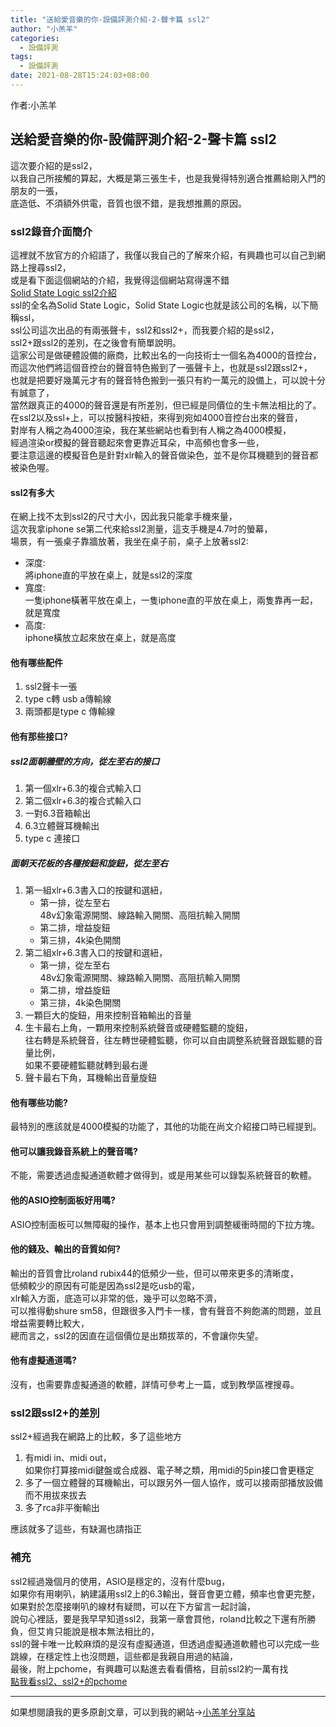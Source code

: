 ```yaml
---  
title: "送給愛音樂的你-設備評測介紹-2-聲卡篇 ssl2"  
author: "小羔羊"  
categories: 
  - 設備評測
tags: 
  - 設備評測
date: 2021-08-28T15:24:03+08:00  
---  
```

  
  作者:小羔羊  
  
## 送給愛音樂的你-設備評測介紹-2-聲卡篇 ssl2  
  
這次要介紹的是ssl2，  
以我自己所接觸的算起，大概是第三張生卡，也是我覺得特別適合推薦給剛入門的朋友的一張，  
底造低、不須額外供電，音質也很不錯，是我想推薦的原因。  
  
### ssl2錄音介面簡介  
  
這裡就不放官方的介紹語了，我僅以我自己的了解來介紹，有興趣也可以自己到網路上搜尋ssl2，  
或是看下面這個網站的介紹，我覺得這個網站寫得還不錯  
[Solid State Logic ssl2介紹](https://digilog.tw/products/2140)  
ssl的全名為Solid State Logic，Solid State Logic也就是該公司的名稱，以下簡稱ssl，  
ssl公司這次出品的有兩張聲卡，ssl2和ssl2+，而我要介紹的是ssl2，  
ssl2+跟ssl2的差別，在之後會有簡單說明。  
這家公司是做硬體設備的廠商，比較出名的一向技術士一個名為4000的音控台，  
而這次他們將這個音控台的聲音特色搬到了一張聲卡上，也就是ssl2跟ssl2+，  
也就是把要好幾萬元才有的聲音特色搬到一張只有約一萬元的設備上，可以說十分有誠意了，  
當然跟真正的4000的聲音還是有所差別，但已經是同價位的生卡無法相比的了。  
在ssl2以及ssl+上，可以按醫科按紐，來得到宛如4000音控台出來的聲音，  
對岸有人稱之為4000渲染，我在某些網站也看到有人稱之為4000模擬，  
經過渲染or模擬的聲音聽起來會更靠近耳朵，中高頻也會多一些，  
要注意這邊的模擬音色是針對xlr輸入的聲音做染色，並不是你耳機聽到的聲音都被染色喔。
  
#### ssl2有多大  
  
在網上找不太到ssl2的尺寸大小，因此我只能拿手機來量，  
這次我拿iphone se第二代來給ssl2測量，這支手機是4.7吋的螢幕，  
場景，有一張桌子靠牆放著，我坐在桌子前，桌子上放著ssl2:  
  
   * 深度:  
將iphone直的平放在桌上，就是ssl2的深度  
   * 寬度:  
一隻iphone橫著平放在桌上，一隻iphone直的平放在桌上，兩隻靠再一起，就是寬度  
   * 高度:  
iphone橫放立起來放在桌上，就是高度  
  
  
#### 他有哪些配件  
  
  
1. ssl2聲卡一張  
1. type c轉 usb a傳輸線  
1. 兩頭都是type c 傳輸線  
  
  
#### 他有那些接口?  
  
  
##### ssl2面朝牆壁的方向，從左至右的接口  
  
  
1. 第一個xlr+6.3的複合式輸入口  
1. 第二個xlr+6.3的複合式輸入口  
1. 一對6.3音箱輸出  
1. 6.3立體聲耳機輸出  
1. type c 連接口  
  
  
##### 面朝天花板的各種按鈕和旋鈕，從左至右  
  
  
1. 第一組xlr+6.3書入口的按鍵和選紐，  
   * 第一排，從左至右  
48v幻象電源開關、線路輸入開關、高阻抗輸入開關  
   * 第二排，增益旋鈕  
   * 第三排，4k染色開關  
1. 第二組xlr+6.3書入口的按鍵和選紐，  
   * 第一排，從左至右  
48v幻象電源開關、線路輸入開關、高阻抗輸入開關  
   * 第二排，增益旋鈕  
   * 第三排，4k染色開關  
1. 一顆巨大的旋鈕，用來控制音箱輸出的音量  
1. 生卡最右上角，一顆用來控制系統聲音或硬體監聽的旋鈕，  
往右轉是系統聲音，往左轉世硬體監聽，你可以自由調整系統聲音跟監聽的音量比例，  
如果不要硬體監聽就轉到最右邊  
1. 聲卡最右下角，耳機輸出音量旋鈕  
  
  
#### 他有哪些功能?  
  
最特別的應該就是4000模擬的功能了，其他的功能在尚文介紹接口時已經提到。  
  
#### 他可以讓我錄音系統上的聲音嗎?  
  
不能，需要透過虛擬通道軟體才做得到，或是用某些可以錄製系統聲音的軟體。  
  
#### 他的ASIO控制面板好用嗎?  
  
ASIO控制面板可以無障礙的操作，基本上也只會用到調整緩衝時間的下拉方塊。  
  
#### 他的錢及、輸出的音質如何?  
  
輸出的音質會比roland rubix44的低頻少一些，但可以帶來更多的清晰度，  
低頻較少的原因有可能是因為ssl2是吃usb的電，  
xlr輸入方面，底造可以非常的低，幾乎可以忽略不濟，  
可以推得動shure sm58，但跟很多入門卡一樣，會有聲音不夠飽滿的問題，並且增益需要轉比較大，  
總而言之，ssl2的因直在這個價位是出類拔萃的，不會讓你失望。  
  
#### 他有虛擬通道嗎?  
  
沒有，也需要靠虛擬通道的軟體，詳情可參考上一篇，或到教學區裡搜尋。  
  
### ssl2跟ssl2+的差別  
  
ssl2+經過我在網路上的比較，多了這些地方  
  
1. 有midi in、midi out，  
如果你打算接midi鍵盤或合成器、電子琴之類，用midi的5pin接口會更穩定  
1. 多了一個立體聲的耳機輸出，可以跟另外一個人協作，或可以接兩部播放設備而不用拔來拔去  
1. 多了rca非平衡輸出  
  
應該就多了這些，有缺漏也請指正  
  
### 補充  
  
ssl2經過幾個月的使用，ASIO是穩定的，沒有什麼bug，  
如果你有用喇叭，納建議用ssl2上的6.3輸出，聲音會更立體，頻率也會更完整，  
如果對於怎麼接喇叭的線材有疑問，可以在下方留言一起討論，  
說句心裡話，要是我早早知道ssl2，我第一章會買他，roland比較之下還有所勝負，但艾肯只能說是根本無法相比的，  
ssl的聲卡唯一比較麻煩的是沒有虛擬通道，但透過虛擬通道軟體也可以完成一些跳線，在穩定性上也沒問題，這些都是我親自用過的結論，  
最後，附上pchome，有興趣可以點進去看看價格，目前ssl2約一萬有找  
[點我看ssl2、ssl2+的pchome](https://ecshweb.pchome.com.tw/search/v3.3/?q=ssl2)  


---

如果想閱讀我的更多原創文章，可以到我的網站→[小羔羊分享站](https://lamb.tw/)
